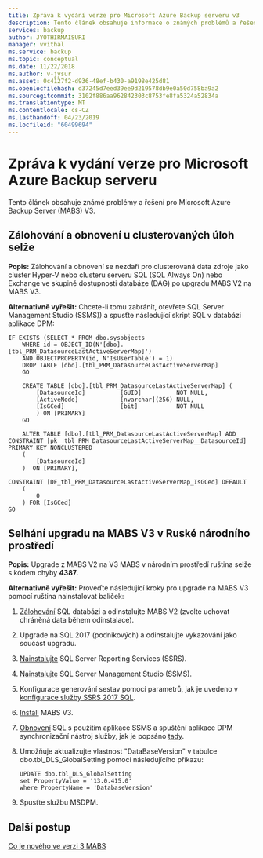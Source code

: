 ```yaml
---
title: Zpráva k vydání verze pro Microsoft Azure Backup serveru v3
description: Tento článek obsahuje informace o známých problémů a řešení pro MABS v3.
services: backup
author: JYOTHIRMAISURI
manager: vvithal
ms.service: backup
ms.topic: conceptual
ms.date: 11/22/2018
ms.author: v-jysur
ms.asset: 0c4127f2-d936-48ef-b430-a9198e425d81
ms.openlocfilehash: d37245d7eed39ee9d219578db9e0a50d758ba9a2
ms.sourcegitcommit: 3102f886aa962842303c8753fe8fa5324a52834a
ms.translationtype: MT
ms.contentlocale: cs-CZ
ms.lasthandoff: 04/23/2019
ms.locfileid: "60499694"
---
```

# <a name="release-notes-for-microsoft-azure-backup-server"></a>Zpráva k vydání verze pro Microsoft Azure Backup serveru
Tento článek obsahuje známé problémy a řešení pro Microsoft Azure Backup Server (MABS) V3.

##  <a name="backup-and-recovery-fails-for-clustered-workloads"></a>Zálohování a obnovení u clusterovaných úloh selže

**Popis:** Zálohování a obnovení se nezdaří pro clusterovaná data zdroje jako cluster Hyper-V nebo clusteru serveru SQL (SQL Always On) nebo Exchange ve skupině dostupnosti databáze (DAG) po upgradu MABS V2 na MABS V3.

**Alternativně vyřešit:** Chcete-li tomu zabránit, otevřete SQL Server Management Studio (SSMS)) a spusťte následující skript SQL v databázi aplikace DPM:


    IF EXISTS (SELECT * FROM dbo.sysobjects
        WHERE id = OBJECT_ID(N'[dbo].[tbl_PRM_DatasourceLastActiveServerMap]')
        AND OBJECTPROPERTY(id, N'IsUserTable') = 1)
        DROP TABLE [dbo].[tbl_PRM_DatasourceLastActiveServerMap]
        GO

        CREATE TABLE [dbo].[tbl_PRM_DatasourceLastActiveServerMap] (
            [DatasourceId]          [GUID]          NOT NULL,
            [ActiveNode]            [nvarchar](256) NULL,
            [IsGCed]                [bit]           NOT NULL
            ) ON [PRIMARY]
        GO

        ALTER TABLE [dbo].[tbl_PRM_DatasourceLastActiveServerMap] ADD
    CONSTRAINT [pk__tbl_PRM_DatasourceLastActiveServerMap__DatasourceId] PRIMARY KEY NONCLUSTERED
        (
            [DatasourceId]
        )  ON [PRIMARY],

    CONSTRAINT [DF_tbl_PRM_DatasourceLastActiveServerMap_IsGCed] DEFAULT
        (
            0
        ) FOR [IsGCed]
    GO


##  <a name="upgrade-to-mabs-v3-fails-in-russian-locale"></a>Selhání upgradu na MABS V3 v Ruské národního prostředí

**Popis:** Upgrade z MABS V2 na V3 MABS v národním prostředí ruština selže s kódem chyby **4387**.

**Alternativně vyřešit:** Proveďte následující kroky pro upgrade na MABS V3 pomocí ruština nainstalovat balíček:

1.  [Zálohování](https://docs.microsoft.com/sql/relational-databases/backup-restore/create-a-full-database-backup-sql-server?view=sql-server-2017#SSMSProcedure) SQL databázi a odinstalujte MABS V2 (zvolte uchovat chráněná data během odinstalace).
2.  Upgrade na SQL 2017 (podnikových) a odinstalujte vykazování jako součást upgradu.
3. [Nainstalujte](https://docs.microsoft.com/sql/reporting-services/install-windows/install-reporting-services?view=sql-server-2017#install-your-report-server) SQL Server Reporting Services (SSRS).
4.  [Nainstalujte](https://docs.microsoft.com/sql/ssms/download-sql-server-management-studio-ssms?view=sql-server-2017#ssms-installation-tips-and-issues-ssms-1791) SQL Server Management Studio (SSMS).
5.  Konfigurace generování sestav pomocí parametrů, jak je uvedeno v [konfigurace služby SSRS 2017 SQL](https://docs.microsoft.com/azure/backup/backup-azure-microsoft-azure-backup#upgrade-mabs).
6.  [Install](backup-azure-microsoft-azure-backup.md) MABS V3.
7. [Obnovení](https://docs.microsoft.com/sql/relational-databases/backup-restore/restore-a-database-backup-using-ssms?view=sql-server-2017) SQL s použitím aplikace SSMS a spuštění aplikace DPM synchronizační nástroj služby, jak je popsáno [tady](https://docs.microsoft.com/previous-versions/system-center/data-protection-manager-2010/ff634215(v=technet.10)).
8.  Umožňuje aktualizujte vlastnost "DataBaseVersion" v tabulce dbo.tbl_DLS_GlobalSetting pomocí následujícího příkazu:

        UPDATE dbo.tbl_DLS_GlobalSetting
        set PropertyValue = '13.0.415.0'
        where PropertyName = 'DatabaseVersion'


9.  Spusťte službu MSDPM.


## <a name="next-steps"></a>Další postup

[Co je nového ve verzi 3 MABS](backup-mabs-whats-new-mabs.md)
